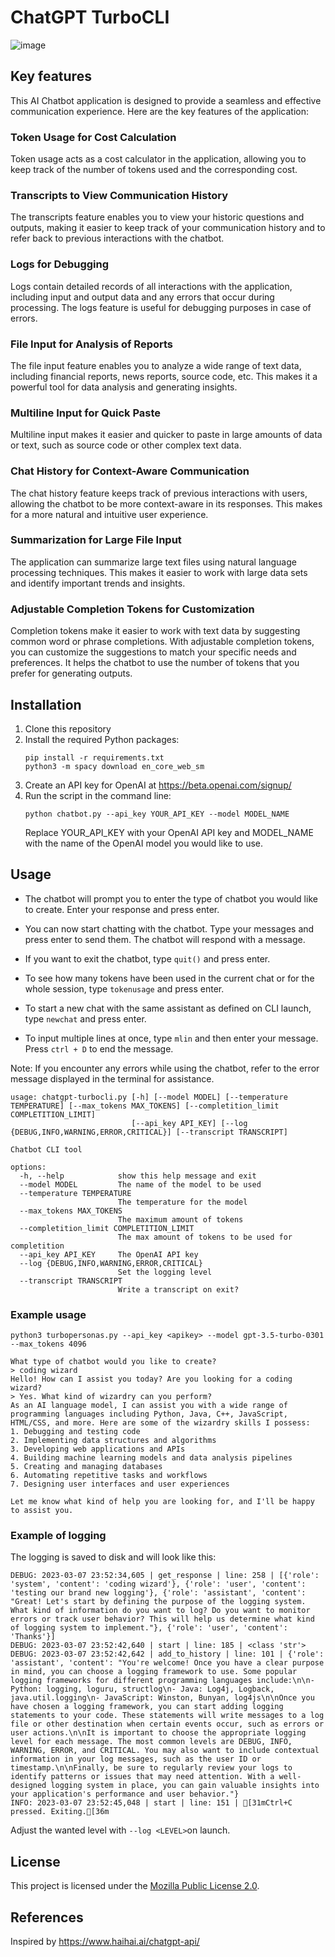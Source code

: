 # ChatGPT TurboCLI
![image](https://user-images.githubusercontent.com/20763070/223877791-bbcc2a35-83c8-49ed-a42e-e59d8d34f806.png)

## Key features

This AI Chatbot application is designed to provide a seamless and effective communication experience. Here are the key features of the application:        

### Token Usage for Cost Calculation
Token usage acts as a cost calculator in the application, allowing you to keep track of the number of tokens used and the corresponding cost.

### Transcripts to View Communication History
The transcripts feature enables you to view your historic questions and outputs, making it easier to keep track of your communication history and to refer back to previous interactions with the chatbot.

### Logs for Debugging
Logs contain detailed records of all interactions with the application, including input and output data and any errors that occur during processing. The logs feature is useful for debugging purposes in case of errors.

### File Input for Analysis of Reports
The file input feature enables you to analyze a wide range of text data, including financial reports, news reports, source code, etc. This makes it a powerful tool for data analysis and generating insights.

### Multiline Input for Quick Paste
Multiline input makes it easier and quicker to paste in large amounts of data or text, such as source code or other complex text data.

### Chat History for Context-Aware Communication
The chat history feature keeps track of previous interactions with users, allowing the chatbot to be more context-aware in its responses. This makes for a more natural and intuitive user experience.

### Summarization for Large File Input
The application can summarize large text files using natural language processing techniques. This makes it easier to work with large data sets and identify important trends and insights.

### Adjustable Completion Tokens for Customization
Completion tokens make it easier to work with text data by suggesting common word or phrase completions. With adjustable completion tokens, you can customize the suggestions to match your specific needs and preferences. It helps the chatbot to use the number of tokens that you prefer for generating outputs.  

## Installation

1. Clone this repository
2. Install the required Python packages:
    ```
    pip install -r requirements.txt
    python3 -m spacy download en_core_web_sm
    ```
3. Create an API key for OpenAI at https://beta.openai.com/signup/
4. Run the script in the command line:
    ```
    python chatbot.py --api_key YOUR_API_KEY --model MODEL_NAME
    ```
    Replace YOUR_API_KEY with your OpenAI API key and MODEL_NAME with the name of the OpenAI model you would like to use.

## Usage

- The chatbot will prompt you to enter the type of chatbot you would like to create. Enter your response and press enter.

- You can now start chatting with the chatbot. Type your messages and press enter to send them. The chatbot will respond with a message.

- If you want to exit the chatbot, type `quit()` and press enter.

- To see how many tokens have been used in the current chat or for the whole session, type `tokenusage` and press enter.

- To start a new chat with the same assistant as defined on CLI launch, type `newchat` and press enter.

- To input multiple lines at once, type `mlin` and then enter your message. Press `ctrl + D` to end the message.

Note: If you encounter any errors while using the chatbot, refer to the error message displayed in the terminal for assistance.

```
usage: chatgpt-turbocli.py [-h] [--model MODEL] [--temperature TEMPERATURE] [--max_tokens MAX_TOKENS] [--completition_limit COMPLETITION_LIMIT]
                           [--api_key API_KEY] [--log {DEBUG,INFO,WARNING,ERROR,CRITICAL}] [--transcript TRANSCRIPT]

Chatbot CLI tool

options:
  -h, --help            show this help message and exit
  --model MODEL         The name of the model to be used
  --temperature TEMPERATURE
                        The temperature for the model
  --max_tokens MAX_TOKENS
                        The maximum amount of tokens
  --completition_limit COMPLETITION_LIMIT
                        The max amount of tokens to be used for completition
  --api_key API_KEY     The OpenAI API key
  --log {DEBUG,INFO,WARNING,ERROR,CRITICAL}
                        Set the logging level
  --transcript TRANSCRIPT
                        Write a transcript on exit?
```

### Example usage

`python3 turbopersonas.py --api_key <apikey> --model gpt-3.5-turbo-0301 --max_tokens 4096`
```
What type of chatbot would you like to create? 
> coding wizard
Hello! How can I assist you today? Are you looking for a coding wizard?
> Yes. What kind of wizardry can you perform?
As an AI language model, I can assist you with a wide range of programming languages including Python, Java, C++, JavaScript, HTML/CSS, and more. Here are some of the wizardry skills I possess:
1. Debugging and testing code
2. Implementing data structures and algorithms
3. Developing web applications and APIs
4. Building machine learning models and data analysis pipelines
5. Creating and managing databases
6. Automating repetitive tasks and workflows
7. Designing user interfaces and user experiences

Let me know what kind of help you are looking for, and I'll be happy to assist you.
```

### Example of logging

The logging is saved to disk and will look like this:
```
DEBUG: 2023-03-07 23:52:34,605 | get_response | line: 258 | [{'role': 'system', 'content': 'coding wizard'}, {'role': 'user', 'content': 'testing our brand new logging'}, {'role': 'assistant', 'content': "Great! Let's start by defining the purpose of the logging system. What kind of information do you want to log? Do you want to monitor errors or track user behavior? This will help us determine what kind of logging system to implement."}, {'role': 'user', 'content': 'Thanks'}]
DEBUG: 2023-03-07 23:52:42,640 | start | line: 185 | <class 'str'>
DEBUG: 2023-03-07 23:52:42,642 | add_to_history | line: 101 | {'role': 'assistant', 'content': "You're welcome! Once you have a clear purpose in mind, you can choose a logging framework to use. Some popular logging frameworks for different programming languages include:\n\n- Python: logging, loguru, structlog\n- Java: Log4j, Logback, java.util.logging\n- JavaScript: Winston, Bunyan, log4js\n\nOnce you have chosen a logging framework, you can start adding logging statements to your code. These statements will write messages to a log file or other destination when certain events occur, such as errors or user actions.\n\nIt is important to choose the appropriate logging level for each message. The most common levels are DEBUG, INFO, WARNING, ERROR, and CRITICAL. You may also want to include contextual information in your log messages, such as the user ID or timestamp.\n\nFinally, be sure to regularly review your logs to identify patterns or issues that may need attention. With a well-designed logging system in place, you can gain valuable insights into your application's performance and user behavior."}
INFO: 2023-03-07 23:52:45,048 | start | line: 151 | [31mCtrl+C pressed. Exiting.[36m
````

Adjust the wanted level with `--log <LEVEL>`on launch.


## License

This project is licensed under the [Mozilla Public License 2.0](./LICENSE).

## References
Inspired by https://www.haihai.ai/chatgpt-api/
